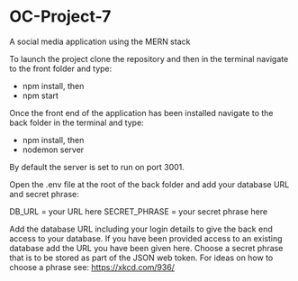 # OC-Project-7

A social media application using the MERN stack

To launch the project clone the repository and then in the terminal navigate to the front folder and type: 
- npm install, then
- npm start

Once the front end of the application has been installed navigate to the back folder in the terminal and type:
- npm install, then
- nodemon server

By default the server is set to run on port 3001.

Open the .env file at the root of the back folder and add your database URL and secret phrase:

DB_URL = your URL here
SECRET_PHRASE = your secret phrase here

Add the database URL including your login details to give the back end access to your database. If you have been provided access to an existing database add the URL you have been given here.
Choose a secret phrase that is to be stored as part of the JSON web token. For ideas on how to choose a phrase see: https://xkcd.com/936/
